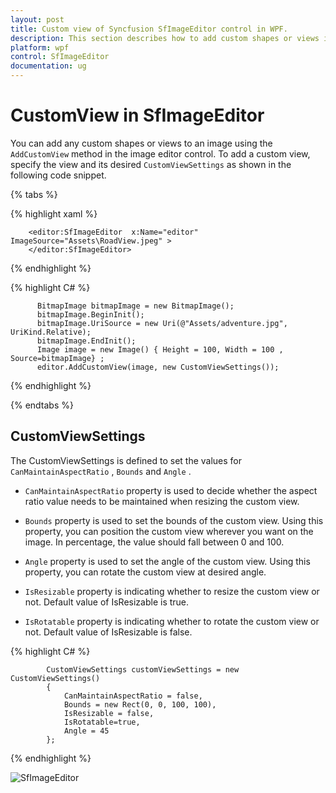 ```yaml
---
layout: post
title: Custom view of Syncfusion SfImageEditor control in WPF.
description: This section describes how to add custom shapes or views in SfImageEditor control for WPF platform. 
platform: wpf
control: SfImageEditor
documentation: ug
---
```

# CustomView in SfImageEditor

You can add any custom shapes or views to an image using the `AddCustomView` method in the image editor control. To add a custom view, specify the view and its desired `CustomViewSettings` as shown in the following code snippet.

{% tabs %} 

{% highlight xaml %}

        <editor:SfImageEditor  x:Name="editor" ImageSource="Assets\RoadView.jpeg" >
        </editor:SfImageEditor>

{% endhighlight %}

{% highlight C# %}

          BitmapImage bitmapImage = new BitmapImage();
          bitmapImage.BeginInit();
          bitmapImage.UriSource = new Uri(@"Assets/adventure.jpg", UriKind.Relative);
          bitmapImage.EndInit();
          Image image = new Image() { Height = 100, Width = 100 , Source=bitmapImage} ;
          editor.AddCustomView(image, new CustomViewSettings());
  
{% endhighlight %}

{% endtabs %} 

## CustomViewSettings

The CustomViewSettings is defined to set the values for `CanMaintainAspectRatio` , `Bounds` and `Angle` .

* `CanMaintainAspectRatio` property is used to decide whether the aspect ratio value needs to be maintained when resizing the custom view.

* `Bounds` property is used to set the bounds of the custom view. Using this property, you can position the custom view wherever you want on the image. In percentage, the value should fall between 0 and 100.

* `Angle` property is used to set the angle of the custom view. Using this property, you can rotate the custom view at desired angle.

* `IsResizable` property is indicating whether to resize the custom view or not. Default value of IsResizable is true.

* `IsRotatable` property is indicating whether to rotate the custom view or not. Default value of IsResizable is false.

{% highlight C# %}

            CustomViewSettings customViewSettings = new CustomViewSettings()
            {
                CanMaintainAspectRatio = false,
                Bounds = new Rect(0, 0, 100, 100),
                IsResizable = false,
                IsRotatable=true,
                Angle = 45
            };

{% endhighlight %}

![SfImageEditor](ImageEditor_images/CustomView.png)